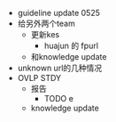 - guideline update 0525
- 给另外两个team
	- 更新kes
		- huajun 的 fpurl
	- 和knowledge update
- unknown url的几种情况
- OVLP STDY
	- 报告
		- TODO e
	- knowledge update